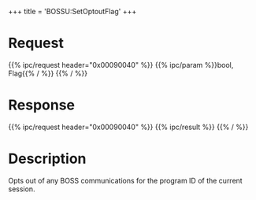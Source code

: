 +++
title = 'BOSSU:SetOptoutFlag'
+++

# Request

{{% ipc/request header="0x00090040" %}}
{{% ipc/param %}}bool, Flag{{% / %}}
{{% / %}}

# Response

{{% ipc/request header="0x00090040" %}}
{{% ipc/result %}}
{{% / %}}

# Description

Opts out of any BOSS communications for the program ID of the current session.
